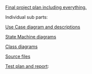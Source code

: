 [Final project plan including everything.](https://gitlab.lnu.se/1dv600/student/tendn09/assignment-4/-/blob/master/project-plan-&-models/projectPlanFinal.pdf) 


Individual sub parts:


[Use Case diagram and descriptions](https://gitlab.lnu.se/1dv600/student/tendn09/assignment-4/tree/master/project-plan-&-models/Models-&-descriptions/Use-case-diagrams-and-descriptions)


[State Machine diagrams](https://gitlab.lnu.se/1dv600/student/tendn09/assignment-4/tree/master/project-plan-&-models/Models-&-descriptions/State-machine-diagrams)


[Class diagrams](https://gitlab.lnu.se/1dv600/student/tendn09/assignment-4/tree/master/project-plan-&-models/Models-&-descriptions/Class-diagram)


[Source files](https://gitlab.lnu.se/1dv600/student/tendn09/assignment-4/tree/master/src/hangman)


[Test plan and report](https://gitlab.lnu.se/1dv600/student/tendn09/assignment-4/-/tree/master/test-plan-and-report):

